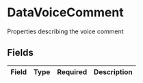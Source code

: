 # DataVoiceComment

Properties describing the voice comment


## Fields

| Field       | Type        | Required    | Description |
| ----------- | ----------- | ----------- | ----------- |